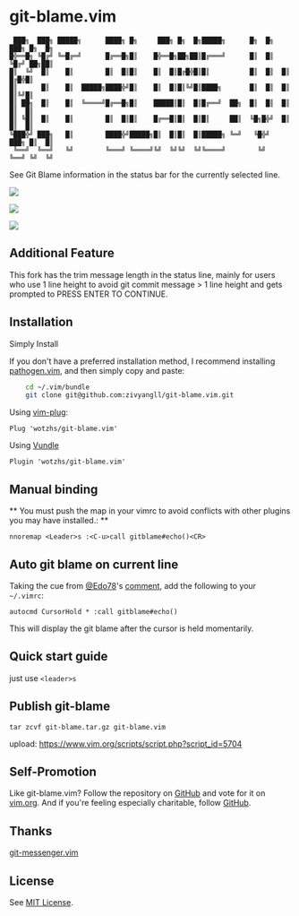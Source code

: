 git-blame.vim
==========
```
 ███╗  ███╗ █████╗      ████╗ █╗     ███╗ █╗  █╗█████╗      █╗  █╗ ███╗ █╗  █╗
█╬══█╗ ╚█╔╝ ╚═█╔═╝      █╔══█╗█║    █╬══█╗██╗██║█╔═══╝      █║  █║ ╚█╔╝ ██╗██║
█║  ╚╝  █║    █║        █║  █║█║    █║  █║█╔█╬█║█║          █║  █║  █║  █╔█╬█║
█║      █║    █║  █████╗████╬╝█║    █║  █║█║╚╝█║████╗       █║  █║  █║  █║╚╝█║
█║ ██╗  █║    █║  ╚════╝█╔══█╗█║    █████║█║  █║█╔══╝  ██╗  █║  █║  █║  █║  █║
█║ ╚█║  █║    █║        █║  █║█║    █╔══█║█║  █║█║     ██║  ╚█╗█╬╝  █║  █║  █║
╚███╬╝ ███╗   █║        ████╬╝█████╗█║  █║█║  █║█████╗ ╚═╝   ╚█╬╝  ███╗ █║  █║
 ╚══╝  ╚══╝   ╚╝        ╚═══╝ ╚════╝╚╝  ╚╝╚╝  ╚╝╚════╝        ╚╝   ╚══╝ ╚╝  ╚╝
```

See Git Blame information in the status bar for the currently selected line.

![](https://wx3.sinaimg.cn/large/bceaad1fly1frwfmv58g4j21kw0ingph.jpg)

![](https://wx3.sinaimg.cn/large/bceaad1fly1frwfmv539mj21kw0inq7e.jpg)

![](https://wx2.sinaimg.cn/large/bceaad1fly1frwfmv50ytj21kw0in42a.jpg)

Additional Feature
------------------

This fork has the trim message length in the status line, mainly for users who use 1 line height to avoid git commit message > 1 line height and gets prompted to PRESS ENTER TO CONTINUE.

Installation
--------------

Simply Install

If you don't have a preferred installation method, I recommend
installing [pathogen.vim](https://github.com/tpope/vim-pathogen), and
then simply copy and paste:

```bash
    cd ~/.vim/bundle
    git clone git@github.com:zivyangll/git-blame.vim.git
```

Using [vim-plug](https://github.com/junegunn/vim-plug):

```vim
Plug 'wotzhs/git-blame.vim'
```

Using [Vundle](https://github.com/VundleVim/Vundle.vim)

```viml
Plugin 'wotzhs/git-blame.vim'
```

Manual binding
-----------------

** You must push the map in your vimrc to avoid conflicts with other plugins you may have installed.: **

```vim
nnoremap <Leader>s :<C-u>call gitblame#echo()<CR>
```

Auto git blame on current line
-----------------

Taking the cue from [@Edo78](https://github.com/Edo78)'s [comment](https://github.com/zivyangll/git-blame.vim/issues/20#issuecomment-534526591), add the following to your `~/.vimrc`:

```vim
autocmd CursorHold * :call gitblame#echo()
```

This will display the git blame after the cursor is held momentarily.

Quick start guide
-----------------

just use `<leader>s`


Publish git-blame
-----------------
```
tar zcvf git-blame.tar.gz git-blame.vim
```

upload: https://www.vim.org/scripts/script.php?script_id=5704

Self-Promotion
--------------

Like git-blame.vim? Follow the repository on
[GitHub](https://github.com/zivyangll/git-blame.vim) and vote for it on [vim.org](https://www.vim.org/scripts/script.php?script_id=5704). And if
you're feeling especially charitable, follow [GitHub](https://github.com/zivyangll).

Thanks
--------------

[git-messenger.vim](https://github.com/rhysd/git-messenger.vim)

License
-------

See [MIT License](https://github.com/zivyangll/git-blame.vim/blob/master/LICENSE).

